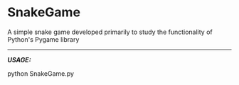 # SnakeGame
A simple snake game developed primarily to study the functionality of Python's Pygame library
<hr>
<em><strong> USAGE: </strong></em><br>

python SnakeGame.py
